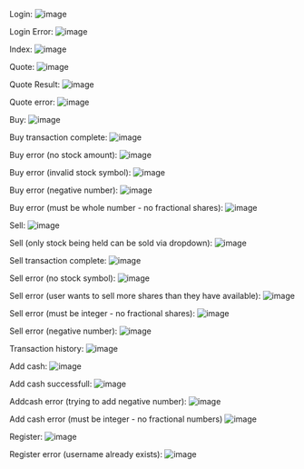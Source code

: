 
Login:
![image](https://user-images.githubusercontent.com/80074996/137600525-5a003192-e4b6-4ab1-b3b0-e40abcc179a4.png)

Login Error:
![image](https://user-images.githubusercontent.com/80074996/137601009-974cb07f-c96b-4e04-933b-8470156ca0fe.png)

Index:
![image](https://user-images.githubusercontent.com/80074996/137600540-f1b0ff5b-10fc-4822-badb-b3f6f1496b58.png)

Quote:
![image](https://user-images.githubusercontent.com/80074996/137600605-e425da9b-f0b2-4d70-968f-940b43b10f9c.png)

Quote Result:
![image](https://user-images.githubusercontent.com/80074996/137600611-0bc10872-41ee-4b2f-a980-13dbeb32599d.png)

Quote error:
![image](https://user-images.githubusercontent.com/80074996/137601043-3584b199-43d9-4423-9c41-59930266af5d.png)

Buy:
![image](https://user-images.githubusercontent.com/80074996/137600621-c91d17ad-81fb-470b-87b5-219a1eccafb9.png)

Buy transaction complete:
![image](https://user-images.githubusercontent.com/80074996/137600641-167b6260-7832-4202-81b3-d0c0e9635bcc.png)

Buy error (no stock amount):
![image](https://user-images.githubusercontent.com/80074996/137601054-2427cd9a-0383-44f7-af10-c2420a167dae.png)

Buy error (invalid stock symbol):
![image](https://user-images.githubusercontent.com/80074996/137601069-6d2c1707-ace9-42a6-a5a3-7443315f255c.png)

Buy error (negative number):
![image](https://user-images.githubusercontent.com/80074996/137601184-fffb925a-bcf9-4f00-95e9-db1b01cb2806.png)

Buy error (must be whole number - no fractional shares):
![image](https://user-images.githubusercontent.com/80074996/137601211-0ec5017f-28f1-402f-a238-3c66e74c7258.png)

Sell:
![image](https://user-images.githubusercontent.com/80074996/137600648-549b7ee0-6a0c-4757-b74d-a6208166084a.png)

Sell (only stock being held can be sold via dropdown):
![image](https://user-images.githubusercontent.com/80074996/137600715-01b752de-6be4-49cb-982b-b2d625b40327.png)

Sell transaction complete:
![image](https://user-images.githubusercontent.com/80074996/137600733-8db5c143-dd37-4e28-a77b-f9f60e611859.png)

Sell error (no stock symbol):
![image](https://user-images.githubusercontent.com/80074996/137601081-3f801c81-2e82-438c-96db-39f9a595c083.png)

Sell error (user wants to sell more shares than they have available):
![image](https://user-images.githubusercontent.com/80074996/137601101-3d3ce066-fcf2-4988-b545-aedfe21a58c6.png)

Sell error (must be integer - no fractional shares):
![image](https://user-images.githubusercontent.com/80074996/137601154-58146bd2-3f6e-489b-b2cf-b75b505cff16.png)

Sell error (negative number):
![image](https://user-images.githubusercontent.com/80074996/137601251-780e0597-3c00-4106-aef2-a87c35ef415f.png)

Transaction history:
![image](https://user-images.githubusercontent.com/80074996/137600746-2e831216-3677-4baf-8d81-8c7dc4d01e96.png)

Add cash:
![image](https://user-images.githubusercontent.com/80074996/137600756-c7ce4df7-e344-43fa-8607-74dd88a5ba5e.png)

Add cash successfull:
![image](https://user-images.githubusercontent.com/80074996/137600783-7d1afb19-706e-4396-b4c9-b3120342c0fe.png)

Addcash error (trying to add negative number):
![image](https://user-images.githubusercontent.com/80074996/137601280-0f766480-64d3-4e5a-96a7-b072af7240ca.png)

Add cash error (must be integer - no fractional numbers)
![image](https://user-images.githubusercontent.com/80074996/137601304-7fb61718-8dca-44bb-8164-12307f4a90e6.png)

Register:
![image](https://user-images.githubusercontent.com/80074996/137600850-f9f0a340-278f-4d0e-9973-261cc7e8d91e.png)

Register error (username already exists):
![image](https://user-images.githubusercontent.com/80074996/137601319-8b0c53da-fd55-4852-8127-76b3a0c2d955.png)


